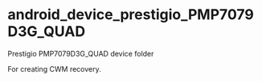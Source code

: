 # android_device_prestigio_PMP7079D3G_QUAD
Prestigio PMP7079D3G_QUAD device folder

For creating CWM recovery.
